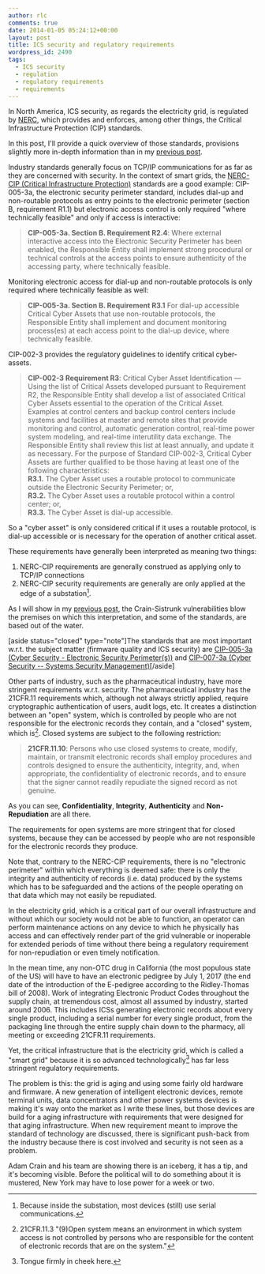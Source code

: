 ```yaml
---
author: rlc
comments: true
date: 2014-01-05 05:24:12+00:00
layout: post
title: ICS security and regulatory requirements
wordpress_id: 2490
tags:
  - ICS security
  - regulation
  - regulatory requirements
  - requirements
---
```


In North America, ICS security, as regards the electricity grid, is regulated by [NERC](http://www.nerc.com/), which provides and enforces, among other things, the Critical Infrastructure Protection (CIP) standards.

In this post, I'll provide a quick overview of those standards, provisions slightly more in-depth information than in my [previous post](/blog/2014/01/the-crain-sistrunk-vulnerabilities/).

<!--more-->

Industry standards generally focus on TCP/IP communications for as far as they are concerned with security. In the context of smart grids, the [NERC-CIP (Critical Infrastructure Protection)](http://web.archive.org/web/20151019112638/http://www.nerc.com/pa/Stand/Pages/CIPStandards.aspx) standards are a good example: CIP-005-3a, the electronic security perimeter standard, includes dial-up and non-routable protocols as entry points to the electronic perimeter (section B, requirement R1.1) but electronic access control is only required "where technically feasible" and only if access is interactive:

<blockquote><b>CIP-005-3a. Section B. Requirement R2.4</b>: Where external interactive access into the Electronic Security Perimeter has been enabled, the Responsible Entity shall implement strong procedural or technical controls at the access points to ensure authenticity of the accessing party, where technically feasible.</blockquote>

Monitoring electronic access for dial-up and non-routable protocols is only required where technically feasible as well:

<blockquote><b>CIP-005-3a. Section B. Requirement R3.1</b> For dial-up accessible Critical Cyber Assets that use non-routable protocols, the Responsible Entity shall implement and document monitoring process(es) at each access point to the dial-up device, where technically feasible.</blockquote>

CIP-002-3 provides the regulatory guidelines to identify critical cyber-assets.

<blockquote><b>CIP-002-3 Requirement R3</b>: Critical Cyber Asset Identification — Using the list of Critical Assets developed pursuant to Requirement R2, the Responsible Entity shall develop a list of associated Critical Cyber Assets essential to the operation of the Critical Asset. Examples at control centers and backup control centers include systems and facilities at master and remote sites that provide monitoring and control, automatic generation control, real-time power system modeling, and real-time interutility data exchange. The Responsible Entity shall review this list at least annually, and update it as necessary. For the purpose of Standard CIP-002-3, Critical Cyber Assets are further qualified to be those having at least one of the following characteristics:<br/>
<b>R3.1.</b> The Cyber Asset uses a routable protocol to communicate outside the Electronic
Security Perimeter; or,<br/>
<b>R3.2.</b> The Cyber Asset uses a routable protocol within a control center; or,<br/>
<b>R3.3.</b> The Cyber Asset is dial-up accessible.</blockquote>

So a "cyber asset" is only considered critical if it uses a routable protocol, is dial-up accessible or is necessary for the operation of another critical asset.

These requirements have generally been interpreted as meaning two things:

1. NERC-CIP requirements are generally construed as applying only to TCP/IP connections
2. NERC-CIP security requirements are generally are only applied at the edge of a substation[^1].

[^1]: Because inside the substation, most devices (still) use serial communications.

As I will show in my [previous post](/blog/2014/01/the-crain-sistrunk-vulnerabilities/), the Crain-Sistrunk vulnerabilities blow the premises on which this interpretation, and some of the standards, are based out of the water.

[aside status="closed" type="note"]The standards that are most important w.r.t. the subject matter (firmware quality and ICS security) are [CIP-005-3a (Cyber Security - Electronic Security Perimeter(s))](<http://www.nerc.com/_layouts/PrintStandard.aspx?standardnumber=CIP-005-3a&title=Cyber%20Security%20-%20Electronic%20Security%20Perimeter(s)>) and [CIP-007-3a (Cyber Security -- Systems Security Management)](http://www.nerc.com/_layouts/PrintStandard.aspx?standardnumber=CIP-007-3a&title=Cyber%20Security%20%E2%80%94%20Systems%20Security%20Management)[/aside]

Other parts of industry, such as the pharmaceutical industry, have more stringent requirements w.r.t. security. The pharmaceutical industry has the 21CFR.11 requirements which, although not always strictly applied, require cryptographic authentication of users, audit logs, etc. It creates a distinction between an "open" system, which is controlled by people who are not responsible for the electronic records they contain, and a "closed" system, which is[^2]. Closed systems are subject to the following restriction:

[^2]: 21CFR.11.3 "(9)Open system means an environment in which system access is not controlled by persons who are responsible for the content of electronic records that are on the system."

<blockquote><b>21CFR.11.10</b>: Persons who use closed systems to create, modify, maintain, or transmit electronic records shall employ procedures and controls designed to ensure the authenticity, integrity, and, when appropriate, the confidentiality of electronic records, and to ensure that the signer cannot readily repudiate the signed record as not genuine.</blockquote>

As you can see, **Confidentiality**, **Integrity**, **Authenticity** and **Non-Repudiation** are all there.

The requirements for open systems are more stringent that for closed systems, because they can be accessed by people who are not responsible for the electronic records they produce.

Note that, contrary to the NERC-CIP requirements, there is no "electronic perimeter" within which everything is deemed safe: there is only the integrity and authenticity of records (i.e. data) produced by the systems which has to be safeguarded and the actions of the people operating on that data which may not easily be repudiated.

In the electricity grid, which is a critical part of our overall infrastructure and without which our society would not be able to function, an operator can perform maintenance actions on any device to which he physically has access and can effectively render part of the grid vulnerable or inoperable for extended periods of time without there being a regulatory requirement for non-repudiation or even timely notification.

In the mean time, any non-OTC drug in California (the most populous state of the US) will have to have an electronic pedigree by July 1, 2017 (the end date of the introduction of the E-pedigree according to the Ridley-Thomas bill of 2008). Work of integrating Electronic Product Codes throughout the supply chain, at tremendous cost, almost all assumed by industry, started around 2006. This includes ICSs generating electronic records about every single product, including a serial number for every single product, from the packaging line through the entire supply chain down to the pharmacy, all meeting or exceeding 21CFR.11 requirements.

Yet, the critical infrastructure that is the electricity grid, which is called a "smart grid" because it is so advanced technologically[^3] has far less stringent regulatory requirements.

[^3]: Tongue firmly in cheek here.

The problem is this: the grid is aging and using some fairly old hardware and firmware. A new generation of intelligent electronic devices, remote terminal units, data concentrators and other power systems devices is making it's way onto the market as I write these lines, but those devices are build for a aging infrastructure with requirements that were designed for that aging infrastructure. When new requirement meant to improve the standard of technology are discussed, there is significant push-back from the industry because there is cost involved and security is not seen as a problem.

Adam Crain and his team are showing there is an iceberg, it has a tip, and it's becoming visible. Before the political will to do something about it is mustered, New York may have to lose power for a week or two.
